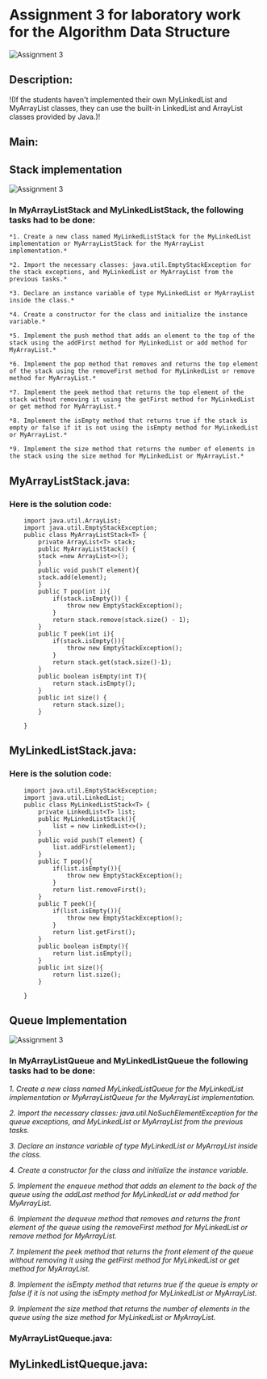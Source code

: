 # Assignment 3 for  laboratory work for the Algorithm Data Structure
![Assignment 3](https://avatars.mds.yandex.net/i?id=cf6c6e5540c3601c2b4487c9f16936d041f0bdd3-9053088-images-thumbs&n=13)
## Description:
!(If the students haven't implemented their own MyLinkedList and MyArrayList classes, they can use the built-in LinkedList and ArrayList classes provided by Java.)!
## Main:
## **Stack implementation**

![Assignment 3](https://avatars.mds.yandex.net/i?id=99a1593845e819a1ebfec4fd9732229a78c4fbbd-7550039-images-thumbs&n=13)

### In MyArrayListStack and MyLinkedListStack, the following tasks had to be done:

    *1. Create a new class named MyLinkedListStack for the MyLinkedList implementation or MyArrayListStack for the MyArrayList implementation.*
    
    *2. Import the necessary classes: java.util.EmptyStackException for the stack exceptions, and MyLinkedList or MyArrayList from the previous tasks.*
    
    *3. Declare an instance variable of type MyLinkedList or MyArrayList inside the class.*
    
    *4. Create a constructor for the class and initialize the instance variable.*
    
    *5. Implement the push method that adds an element to the top of the stack using the addFirst method for MyLinkedList or add method for MyArrayList.*
    
    *6. Implement the pop method that removes and returns the top element of the stack using the removeFirst method for MyLinkedList or remove method for MyArrayList.*
    
    *7. Implement the peek method that returns the top element of the stack without removing it using the getFirst method for MyLinkedList or get method for MyArrayList.*
    
    *8. Implement the isEmpty method that returns true if the stack is empty or false if it is not using the isEmpty method for MyLinkedList or MyArrayList.*
    
    *9. Implement the size method that returns the number of elements in the stack using the size method for MyLinkedList or MyArrayList.*

## MyArrayListStack.java:
### Here is the solution code:
        import java.util.ArrayList;
        import java.util.EmptyStackException;
        public class MyArrayListStack<T> {
            private ArrayList<T> stack;
            public MyArrayListStack() {
            stack =new ArrayList<>();
            }
            public void push(T element){
            stack.add(element);
            }
            public T pop(int i){
                if(stack.isEmpty()) {
                    throw new EmptyStackException();
                }
                return stack.remove(stack.size() - 1);
            }
            public T peek(int i){
                if(stack.isEmpty()){
                    throw new EmptyStackException();
                }
                return stack.get(stack.size()-1);
            }
            public boolean isEmpty(int T){
                return stack.isEmpty();
            }
            public int size() {
                return stack.size();
            }
        
        }



## MyLinkedListStack.java:
### Here is the solution code:
        import java.util.EmptyStackException;
        import java.util.LinkedList;
        public class MyLinkedListStack<T> {
            private LinkedList<T> list;
            public MyLinkedListStack(){
                list = new LinkedList<>();
            }
            public void push(T element) {
                list.addFirst(element);
            }
            public T pop(){
                if(list.isEmpty()){
                    throw new EmptyStackException();
                }
                return list.removeFirst();
            }
            public T peek(){
                if(list.isEmpty()){
                    throw new EmptyStackException();
                }
                return list.getFirst();
            }
            public boolean isEmpty(){
                return list.isEmpty();
            }
            public int size(){
                return list.size();
            }
        
        }


## **Queue Implementation**
![Assignment 3](https://tse3.mm.bing.net/th?id=OIP.ojQqXtfstcULPnw1aAaapgHaEK&pid=15.1)
### In MyArrayListQueue and MyLinkedListQueue the following tasks had to be done:

*1. Create a new class named MyLinkedListQueue for the MyLinkedList implementation or MyArrayListQueue for the MyArrayList implementation.*
    
*2. Import the necessary classes: java.util.NoSuchElementException for the queue exceptions, and MyLinkedList or MyArrayList from the previous tasks.*
    
*3. Declare an instance variable of type MyLinkedList or MyArrayList inside the class.*
    
*4. Create a constructor for the class and initialize the instance variable.*
    
*5. Implement the enqueue method that adds an element to the back of the queue using the addLast method for MyLinkedList or add method for MyArrayList.*
    
*6. Implement the dequeue method that removes and returns the front element of the queue using the removeFirst method for MyLinkedList or remove method for MyArrayList.*
    
*7. Implement the peek method that returns the front element of the queue without removing it using the getFirst method for MyLinkedList or get method for MyArrayList.*
    
*8. Implement the isEmpty method that returns true if the queue is empty or false if it is not using the isEmpty method for MyLinkedList or MyArrayList.*
    
*9. Implement the size method that returns the number of elements in the queue using the size method for MyLinkedList or MyArrayList.*

### MyArrayListQueque.java:




## MyLinkedListQueque.java:

